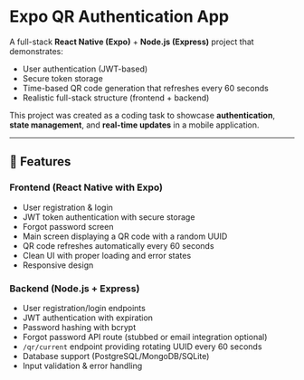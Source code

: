 # Expo QR Authentication App

A full-stack **React Native (Expo)** + **Node.js (Express)** project that demonstrates:
- User authentication (JWT-based)
- Secure token storage
- Time-based QR code generation that refreshes every 60 seconds
- Realistic full-stack structure (frontend + backend)

This project was created as a coding task to showcase **authentication**, **state management**, and **real-time updates** in a mobile application.

---

## 🚀 Features

### Frontend (React Native with Expo)
- User registration & login
- JWT token authentication with secure storage
- Forgot password screen
- Main screen displaying a QR code with a random UUID
- QR code refreshes automatically every 60 seconds
- Clean UI with proper loading and error states
- Responsive design

### Backend (Node.js + Express)
- User registration/login endpoints
- JWT authentication with expiration
- Password hashing with bcrypt
- Forgot password API route (stubbed or email integration optional)
- `/qr/current` endpoint providing rotating UUID every 60 seconds
- Database support (PostgreSQL/MongoDB/SQLite)
- Input validation & error handling
